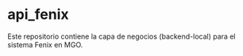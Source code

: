 # api_fenix
Este repositorio contiene la capa de negocios (backend-local) para el sistema Fenix en MGO.
